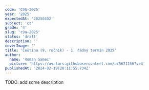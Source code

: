 ```yaml
---
code: 'C9A-2025'
year: '2025'
expectedAt: '20250402'
subject: 'cz'
grade: '4'
slug: 'c9a-2025'
status: 'draft'
description: ''
coverImage: ''
title: 'Čeština (9. ročník) - 1. řádný termín 2025'
author:
  name: 'Roman Samec'
  picture: 'https://avatars.githubusercontent.com/u/5671166?v=4'
publishedAt: '2024-02-19T20:11:55.734Z'
---
```


TODO: add some description
